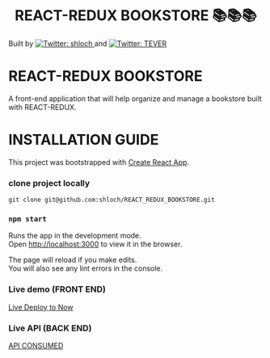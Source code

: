 <h1 align="center">REACT-REDUX BOOKSTORE 📚📚📚</h1>
<p>
Built by 
  <a href="https://twitter.com/shloch" target="_blank">
    <img alt="Twitter: shloch" src="https://img.shields.io/twitter/follow/shloch.svg?style=social" />
  </a>
 and 
  <a href="https://twitter.com/truetech_code" target="_blank">
    <img alt="Twitter: TEVER" src="https://img.shields.io/twitter/follow/truetech_code.svg?style=social" />
  </a>
</p>

# REACT-REDUX BOOKSTORE

A front-end application that will help  organize and manage a bookstore built with REACT-REDUX. 


# INSTALLATION GUIDE

This project was bootstrapped with [Create React App](https://github.com/facebook/create-react-app).


### clone project locally 
`git clone git@github.com:shloch/REACT_REDUX_BOOKSTORE.git`

### `npm start`

Runs the app in the development mode.<br />
Open [http://localhost:3000](http://localhost:3000) to view it in the browser.

The page will reload if you make edits.<br />
You will also see any lint errors in the console.


### Live demo (FRONT END)

[Live Deploy to Now](https://reactreduxbookstore.terveraosu.now.sh/)

### Live API (BACK END)

[API CONSUMED](https://immense-savannah-47088.herokuapp.com/api/v1/books)

